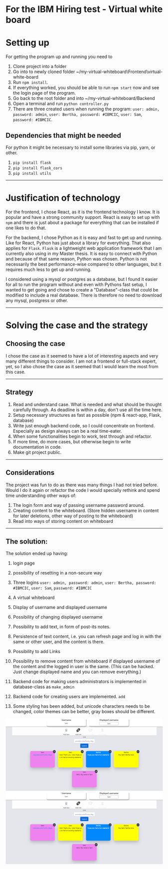 # For the IBM Hiring test - Virtual white board

# Setting up 
For getting the program up and running you need to
1. Clone project into a folder
2. Go into to newly cloned folder ~/my-virtual-whiteboard\Frontend\virtual-white-board
3. Run `npm install`. 
4. If everything worked, you should be able to run `npm start` now and see the login page of the program. 
5. Go back to the root folder and into ~/my-virtual-whiteboard/Backend
6. Open a terminal and run `python controller.py`
7. There are three created users when running the program: `user: admin, password: admin`, `user: Bertha, password: #IBMCIC`, `user: Sam`, `password: #IBMCIC`.

## Dependencies that might be needed 
For python it might be necessary to install some libraries via pip, yarn, or other. 

1. `pip install flask`
2. `pip install flask_cors`
3. `pip install utils`
---

# Justification of technology
For the frontend, I chose React, as it is the frontend technology I know. It is popular and have a strong community support. React is easy to set up with `npm` and there is just about a package for everything that can be installed if one likes to do that.

For the backend, I chose Python as it is easy and fast to get up and running. Like for React, Python has just about a library for everything. That also applies for `Flask`. `Flask` is a lightweight web application framework that I am currently also using in my Master thesis. It is easy to connect with Python and because of that same reason, Python was chosen. Python is not necessarily the best performance-wise compared to other languages, but it requires much less to get up and running. 

I considered using a mysql or postgres as a database, but I found it easier for all to run the program without and even with Pythons fast setup, I wanted to get going and chose to create a "Database"-class that could be modified to include a real database.
There is therefore no need to download any mysql, postgress or other. 

---

# Solving the case and the strategy  
## Choosing the case 
I chose the case as it seemed to have a lot of interesting aspects and very many different things to consider. I am not a frontend or full-stack expert, yet, so I also chose the case as it seemed that I would learn the most from this case.

---

## Strategy
1. Read and understand case. What is needed and what should be thought carefully through. As deadline is within a day, don't use all the time here. 
2. Setup necessary structures as fast as possible (npm & react-app, Flask, database)
3. Write just enough backend code, so I could concentrate on frontend. Especially as design always can be a real time-eater.
4. When some functionalities begin to work, test through and refactor. 
5. If more time, do more cases, but otherwise begin to write documentation in code. 
6. Make git project public.

---

## Considerations
The project was fun to do as there was many things I had not tried before. Would I do it again or refactor the code I would specially rethink and spend time understanding other ways of:
1. The login form and way of passing username password around. 
2. Creating content to the whiteboard. (Store hidden username in content for later deletions, other way of posting to the whiteboard)
3. Read into ways of storing content on whiteboard

---

## The solution:
The solution ended up having:
1. login page
2. possibility of resetting in a non-secure way
3. Three logins `user: admin, password: admin`, `user: Bertha, password: #IBMCIC`, `user: Sam`, `password: #IBMCIC` 
4. A virtual whiteboard
5. Display of username and displayed username
6. Possibility of changing displayed username
7. Possibility to add text, in form of post-its notes. 
8. Persistence of text content, i.e. you can refresh page and log in with the same or other user, and the content is there.
9. Possibility to add Links
10. Possibility to remove content from whiteboard if displayed username of the content and the logged in user is the same. (This can be hacked. Just change displayed name and you can remove everything.)

11. Backend code for making users administrators is implemented in database-class as `make_admin`
12. Backend code for creating users are implemented. `add`
13. Some styling has been added, but unicode characters needs to be changed, color themes can be better, gray boxes should be different. 

![System](System.PNG)
<img src="System.png"
     alt="Screenshot of virtual whiteboard"
     style="float: left; margin-right: 10px;" />